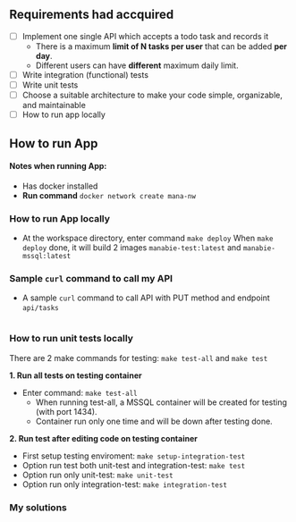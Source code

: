 ## Requirements had accquired
- [ ] Implement one single API which accepts a todo task and records it
  - There is a maximum **limit of N tasks per user** that can be added **per day**.
  - Different users can have **different** maximum daily limit.
- [ ] Write integration (functional) tests
- [ ] Write unit tests
- [ ] Choose a suitable architecture to make your code simple, organizable, and maintainable
- [ ] How to run app locally

## How to run App
#### Notes when running App:
  - Has docker installed
  - **Run command** `docker network create mana-nw`

### How to run App locally
- At the workspace directory, enter command `make deploy`
When `make deploy` done, it will build 2 images `manabie-test:latest` and `manabie-mssql:latest`
### Sample `curl` command to call my API
- A sample `curl` command to call API with PUT method and endpoint `api/tasks`
```
```
### How to run unit tests locally
There are 2 make commands for testing: `make test-all` and `make test`

**1. Run all tests on testing container**
- Enter command: `make test-all`
  - When running test-all, a MSSQL container will be created for testing (with port 1434).
  - Container run only one time and will be down after testing done.

**2. Run test after editing code on testing container**
- First setup testing enviroment: `make setup-integration-test`
- Option run test both unit-test and integration-test: `make test`
- Option run only unit-test: `make unit-test`
- Option run only integration-test: `make integration-test`

### My solutions

